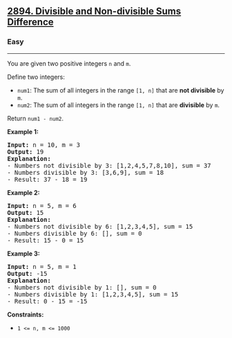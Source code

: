### <h2><a href="https://leetcode.com/problems/divisible-and-non-divisible-sums-difference/">2894. Divisible and Non-divisible Sums Difference</a></h2>  
<h3>Easy</h3>  
<hr>  
<div>  
<p>You are given two positive integers <code>n</code> and <code>m</code>.</p>

<p>Define two integers:</p>
<ul>
  <li><code>num1</code>: The sum of all integers in the range <code>[1, n]</code> that are <strong>not divisible</strong> by <code>m</code>.</li>
  <li><code>num2</code>: The sum of all integers in the range <code>[1, n]</code> that are <strong>divisible</strong> by <code>m</code>.</li>
</ul>

<p>Return <code>num1 - num2</code>.</p>

<p><strong>Example 1:</strong></p>
<pre>
<strong>Input:</strong> n = 10, m = 3
<strong>Output:</strong> 19
<strong>Explanation:</strong>
- Numbers not divisible by 3: [1,2,4,5,7,8,10], sum = 37
- Numbers divisible by 3: [3,6,9], sum = 18
- Result: 37 - 18 = 19
</pre>

<p><strong>Example 2:</strong></p>
<pre>
<strong>Input:</strong> n = 5, m = 6
<strong>Output:</strong> 15
<strong>Explanation:</strong>
- Numbers not divisible by 6: [1,2,3,4,5], sum = 15
- Numbers divisible by 6: [], sum = 0
- Result: 15 - 0 = 15
</pre>

<p><strong>Example 3:</strong></p>
<pre>
<strong>Input:</strong> n = 5, m = 1
<strong>Output:</strong> -15
<strong>Explanation:</strong>
- Numbers not divisible by 1: [], sum = 0
- Numbers divisible by 1: [1,2,3,4,5], sum = 15
- Result: 0 - 15 = -15
</pre>

<p><strong>Constraints:</strong></p>
<ul>
  <li><code>1 <= n, m <= 1000</code></li>
</ul>
</div>
